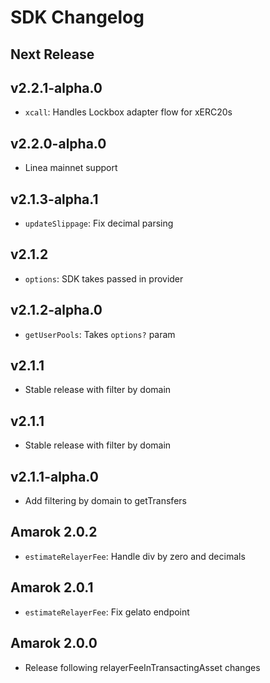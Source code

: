 # SDK Changelog

## Next Release

## v2.2.1-alpha.0

- `xcall`: Handles Lockbox adapter flow for xERC20s

## v2.2.0-alpha.0

- Linea mainnet support

## v2.1.3-alpha.1

- `updateSlippage`: Fix decimal parsing

## v2.1.2

- `options`: SDK takes passed in provider

## v2.1.2-alpha.0

- `getUserPools`: Takes `options?` param

## v2.1.1

- Stable release with filter by domain

## v2.1.1

- Stable release with filter by domain

## v2.1.1-alpha.0

- Add filtering by domain to getTransfers

## Amarok 2.0.2

- `estimateRelayerFee`: Handle div by zero and decimals

## Amarok 2.0.1

- `estimateRelayerFee`: Fix gelato endpoint

## Amarok 2.0.0

- Release following relayerFeeInTransactingAsset changes
